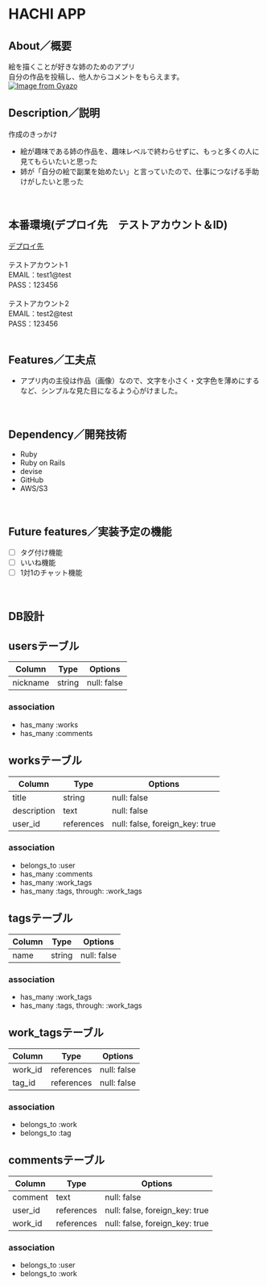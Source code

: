 # HACHI APP


## About／概要

絵を描くことが好きな姉のためのアプリ<br>
自分の作品を投稿し、他人からコメントをもらえます。
<br>
[![Image from Gyazo](https://i.gyazo.com/84ab377ced4122ac4f5a403d56c1f854.jpg)](https://gyazo.com/84ab377ced4122ac4f5a403d56c1f854)


## Description／説明

作成のきっかけ
- 絵が趣味である姉の作品を、趣味レベルで終わらせずに、もっと多くの人に見てもらいたいと思った
- 姉が「自分の絵で副業を始めたい」と言っていたので、仕事につなげる手助けがしたいと思った

<br>


## 本番環境(デプロイ先　テストアカウント＆ID)

[デプロイ先](https://hachi-app.herokuapp.com/)
<br><br>
テストアカウント1<br>
EMAIL：test1@test<br>
PASS：123456<br>
<br>
テストアカウント2<br>
EMAIL：test2@test<br>
PASS：123456<br>
<br>


## Features／工夫点

- アプリ内の主役は作品（画像）なので、文字を小さく・文字色を薄めにするなど、シンプルな見た目になるよう心がけました。
<br>

## Dependency／開発技術

- Ruby
- Ruby on Rails
- devise
- GitHub
- AWS/S3
<br>

## Future features／実装予定の機能

- [ ] タグ付け機能
- [ ] いいね機能
- [ ] 1対1のチャット機能
<br>

## DB設計

## usersテーブル
| Column   | Type   | Options     |
| -------- | ------ | ----------- |
| nickname | string | null: false |

### association
- has_many :works
- has_many :comments



## worksテーブル
| Column      | Type       | Options                            |
| ----------- | ---------- | ---------------------------------- |
| title       | string     | null: false                        |
| description | text       | null: false                        |
| user_id     | references | null: false, foreign_key: true     |

### association
- belongs_to :user
- has_many :comments
- has_many :work_tags
- has_many :tags, through: :work_tags



## tagsテーブル
| Column | Type   | Options     |
| ------ | ------ | ----------- |
| name   | string | null: false |

### association
- has_many :work_tags
- has_many :tags, through: :work_tags



## work_tagsテーブル
| Column  | Type       | Options     |
| ------- | ---------- | ----------- |
| work_id | references | null: false |
| tag_id  | references | null: false |

### association
- belongs_to :work
- belongs_to :tag



## commentsテーブル
| Column  | Type       | Options                        |
| ------- | ---------- | ------------------------------ |
| comment | text       | null: false                    |
| user_id | references | null: false, foreign_key: true |
| work_id | references | null: false, foreign_key: true |

### association
- belongs_to :user
- belongs_to :work
